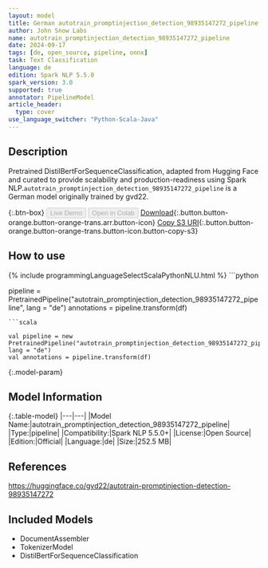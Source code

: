 ```yaml
---
layout: model
title: German autotrain_promptinjection_detection_98935147272_pipeline pipeline DistilBertForSequenceClassification from gvd22
author: John Snow Labs
name: autotrain_promptinjection_detection_98935147272_pipeline
date: 2024-09-17
tags: [de, open_source, pipeline, onnx]
task: Text Classification
language: de
edition: Spark NLP 5.5.0
spark_version: 3.0
supported: true
annotator: PipelineModel
article_header:
  type: cover
use_language_switcher: "Python-Scala-Java"
---
```


## Description

Pretrained DistilBertForSequenceClassification, adapted from Hugging Face and curated to provide scalability and production-readiness using Spark NLP.`autotrain_promptinjection_detection_98935147272_pipeline` is a German model originally trained by gvd22.

{:.btn-box}
<button class="button button-orange" disabled>Live Demo</button>
<button class="button button-orange" disabled>Open in Colab</button>
[Download](https://s3.amazonaws.com/auxdata.johnsnowlabs.com/public/models/autotrain_promptinjection_detection_98935147272_pipeline_de_5.5.0_3.0_1726584404472.zip){:.button.button-orange.button-orange-trans.arr.button-icon}
[Copy S3 URI](s3://auxdata.johnsnowlabs.com/public/models/autotrain_promptinjection_detection_98935147272_pipeline_de_5.5.0_3.0_1726584404472.zip){:.button.button-orange.button-orange-trans.button-icon.button-copy-s3}

## How to use



<div class="tabs-box" markdown="1">
{% include programmingLanguageSelectScalaPythonNLU.html %}
```python

pipeline = PretrainedPipeline("autotrain_promptinjection_detection_98935147272_pipeline", lang = "de")
annotations =  pipeline.transform(df)   

```
```scala

val pipeline = new PretrainedPipeline("autotrain_promptinjection_detection_98935147272_pipeline", lang = "de")
val annotations = pipeline.transform(df)

```
</div>

{:.model-param}
## Model Information

{:.table-model}
|---|---|
|Model Name:|autotrain_promptinjection_detection_98935147272_pipeline|
|Type:|pipeline|
|Compatibility:|Spark NLP 5.5.0+|
|License:|Open Source|
|Edition:|Official|
|Language:|de|
|Size:|252.5 MB|

## References

https://huggingface.co/gvd22/autotrain-promptinjection-detection-98935147272

## Included Models

- DocumentAssembler
- TokenizerModel
- DistilBertForSequenceClassification